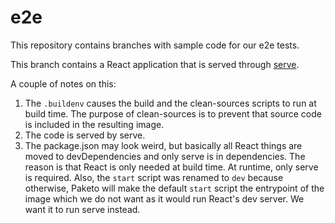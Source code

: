 # e2e

This repository contains branches with sample code for our e2e tests.

This branch contains a React application that is served through [serve](https://www.npmjs.com/package/serve).

A couple of notes on this:

1. The `.buildenv` causes the build and the clean-sources scripts to run at build time. The purpose of clean-sources is to prevent that source code is included in the resulting image.
2. The code is served by serve.
3. The package.json may look weird, but basically all React things are moved to devDependencies and only serve is in dependencies. The reason is that React is only needed at build time. At runtime, only serve is required. Also, the `start` script was renamed to `dev` because otherwise, Paketo will make the default `start` script the entrypoint of the image which we do not want as it would run React's dev server. We want it to run serve instead.
